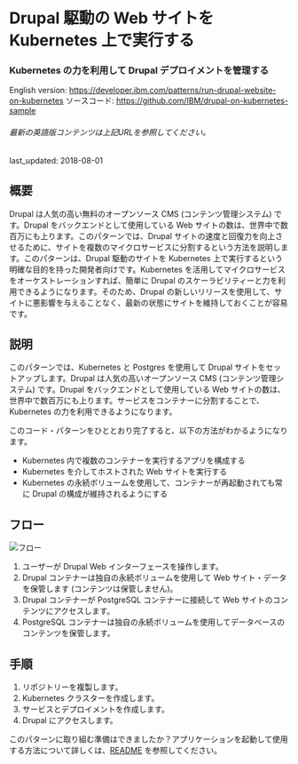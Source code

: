 # Drupal 駆動の Web サイトを Kubernetes 上で実行する

### Kubernetes の力を利用して Drupal デプロイメントを管理する

English version: https://developer.ibm.com/patterns/run-drupal-website-on-kubernetes
  ソースコード: https://github.com/IBM/drupal-on-kubernetes-sample

###### 最新の英語版コンテンツは上記URLを参照してください。
last_updated: 2018-08-01

 ## 概要

Drupal は人気の高い無料のオープンソース CMS (コンテンツ管理システム) です。Drupal をバックエンドとして使用している Web サイトの数は、世界中で数百万にも上ります。このパターンでは、Drupal サイトの速度と回復力を向上させるために、サイトを複数のマイクロサービスに分割するという方法を説明します。このパターンは、Drupal 駆動のサイトを Kubernetes 上で実行するという明確な目的を持った開発者向けです。Kubernetes を活用してマイクロサービスをオーケストレーションすれば、簡単に Drupal のスケーラビリティーと力を利用できるようになります。そのため、Drupal の新しいリリースを使用して、サイトに悪影響を与えることなく、最新の状態にサイトを維持しておくことが容易です。

## 説明

このパターンでは、Kubernetes と Postgres を使用して Drupal サイトをセットアップします。Drupal は人気の高いオープンソース CMS (コンテンツ管理システム) です。Drupal をバックエンドとして使用している Web サイトの数は、世界中で数百万にも上ります。サービスをコンテナーに分割することで、Kubernetes の力を利用できるようになります。

このコード・パターンをひととおり完了すると、以下の方法がわかるようになります。

* Kubernetes 内で複数のコンテナーを実行するアプリを構成する
* Kubernetes を介してホストされた Web サイトを実行する
* Kubernetes の永続ボリュームを使用して、コンテナーが再起動されても常に Drupal の構成が維持されるようにする

## フロー

![フロー](../../images/arch-diagram-deploying-drupal-iks.png)

1. ユーザーが Drupal Web インターフェースを操作します。
1. Drupal コンテナーは独自の永続ボリュームを使用して Web サイト・データを保管します (コンテンツは保管しません)。
1. Drupal コンテナーが PostgreSQL コンテナーに接続して Web サイトのコンテンツにアクセスします。
1. PostgreSQL コンテナーは独自の永続ボリュームを使用してデータベースのコンテンツを保管します。

## 手順

1. リポジトリーを複製します。
1. Kubernetes クラスターを作成します。
1. サービスとデプロイメントを作成します。
1. Drupal にアクセスします。

このパターンに取り組む準備はできましたか？アプリケーションを起動して使用する方法について詳しくは、[README](https://github.com/IBM/drupal-on-kubernetes-sample/blob/master/README.md) を参照してください。
